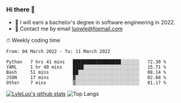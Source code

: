 ### Hi there 👋
<!--I have been a GitHub member for [![Years Badge](https://badges.pufler.dev/years/LyleLuo)](https://badges.pufler.dev)-->
- 🌱 I will earn a bachelor's degree in software engineering in 2022.
- 💬 Contact me by email luowle@foxmail.com
<!--
**LyleLuo/LyleLuo** is a ✨ _special_ ✨ repository because its `README.md` (this file) appears on your GitHub profile.

Here are some ideas to get you started:
- 👯 I’m looking to collaborate on ...
- 🤔 I’m looking for help with ...
- 📫 How to reach me: ...
- 😄 Pronouns: ...
- ⚡ Fun fact: ...
-->

<!--💻 Coding Activity Logging

[![Commits Badge](https://badges.pufler.dev/commits/weekly/LyleLuo)](https://badges.pufler.dev)-->

⏱ Weekly coding time

<!--START_SECTION:waka-->

```text
From: 04 March 2022 - To: 11 March 2022

Python   7 hrs 41 mins   ██████████████████░░░░░░░   72.30 %
YAML     1 hr 40 mins    ████░░░░░░░░░░░░░░░░░░░░░   15.71 %
Bash     51 mins         ██░░░░░░░░░░░░░░░░░░░░░░░   08.14 %
JSON     17 mins         ▓░░░░░░░░░░░░░░░░░░░░░░░░   02.68 %
Other    7 mins          ▒░░░░░░░░░░░░░░░░░░░░░░░░   01.17 %
```

<!--END_SECTION:waka-->

[![LyleLuo's github stats](https://github-readme-stats.vercel.app/api?username=LyleLuo&count_private=true&show_icons=true&hide=issues&hide_border=true)](https://github.com/anuraghazra/github-readme-stats)
![Top Langs](https://github-readme-stats.vercel.app/api/top-langs/?username=LyleLuo&layout=compact&hide_border=true) 
<!--[![LyleLuo's wakatime stats](https://github-readme-stats.vercel.app/api/wakatime?username=luowle)](https://github.com/anuraghazra/github-readme-stats)-->
